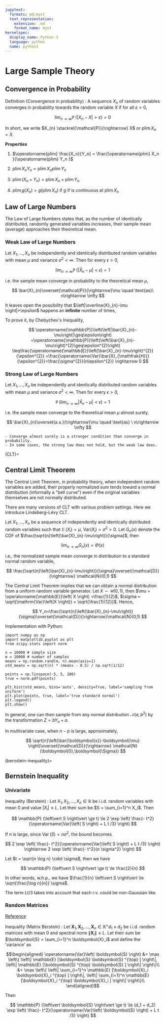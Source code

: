 ```yaml
---
jupytext:
  formats: md:myst
  text_representation:
    extension: .md
    format_name: myst
kernelspec:
  display_name: Python 3
  language: python
  name: python3
---
```



# Large Sample Theory


## Convergence in Probability

Definition (Convergence in probability)
: A sequence ${X_n}$ of random variables converges in probability towards the random variable $X$ if for all $\varepsilon > 0$,

  $$
  \lim _{n \rightarrow \infty} \operatorname{\mathbb{P}}\left(\left|X_{n}-X\right|>\varepsilon\right)=0
  $$

In short, we write $X_{n} \stackrel{\mathcal{P}}{\rightarrow} X$ or $\operatorname{plim} X_{n}=X$.

**Properties**

1. $\operatorname{plim} \frac{X_n}{Y_n}   = \frac{\operatorname{plim} X_n }{\operatorname{plim} Y_n }$

1. $\operatorname{plim} X_nY_n  = \operatorname{plim} X_n  \operatorname{plim} Y_n$

1. $\operatorname{plim} (X_n+Y_n)  = \operatorname{plim} X_n  + \operatorname{plim} Y_n$

1. $\operatorname{plim} g(X_n)  = g(\operatorname{plim} X_n )$ if $g$ if is continuous at $\operatorname{plim} X_n$



## Law of Large Numbers

The Law of Large Numbers states that, as the number of identically distributed, randomly generated variables increases, their sample mean (average) approaches their theoretical mean.


### Weak Law of Large Numbers

Let $X_1, \ldots, X_n$ be independently and identically distributed random variables with mean $\mu$ and variance $\sigma^{2}<\infty$.
Then for every $\epsilon>0$,

$$
\lim_{n\rightarrow\infty}\operatorname{\mathbb{P}}\left(\left|\bar{X}_{n}-\mu\right|<\epsilon\right)=1
$$

i.e. the sample mean converge in probability to the theoretical mean $\mu$,

$$
\bar{X}_{n}\overset{\mathcal{P}}{\rightarrow}\mu \quad \text{as}\ n\rightarrow \infty
$$

It leaves open the possibility that $\left|\overline{X}_{n}-\mu \right|>\epsilon$  happens an **infinite** number of times,

To prove it, by Chebychev's Inequality,

$$
\operatorname{\mathbb{P}}\left(\left|\bar{X}_{n}-\mu\right|\geq\epsilon\right)
=\operatorname{\mathbb{P}}\left(\left(\bar{X}_{n}-\mu\right)^{2}\geq\epsilon^{2}\right)
\leq\frac{\operatorname{\mathbb{E}}\left(\bar{X}_{n}-\mu\right)^{2}}{\epsilon^{2}}
=\frac{\operatorname{Var}\bar{X}_{\mathfrak{H}}}{\epsilon^{2}}=\frac{\sigma^{2}}{n\epsilon^{2}} \rightarrow 0
$$



### Strong Law of Large Numbers

Let $X_1, \ldots, X_n$ be independently and identically distributed random variables with mean $\mu$ and variance $\sigma^{2}<\infty$.
Then for every $\epsilon>0$,

$$
\operatorname{\mathbb{P}}\left(\lim_{n\rightarrow\infty}\left|\bar{X}_{n}-\mu\right|<\epsilon\right)=1
$$

i.e. the sample mean converge to the theoretical mean $\mu$ almost surely,

$$
\bar{X}_{n}\overset{a.s.}{\rightarrow}\mu \quad \text{as} \ n\rightarrow \infty
$$

```{note}
- Converge almost surely is a stronger condition than converge in probability.
- In some cases, the strong law does not hold, but the weak law does.
```

(CLT)=
## Central Limit Theorem

The Central Limit Theorem, in probability theory, when independent random variables are added, their properly normalized sum tends toward a normal distribution (informally a "bell curve") even if the original variables themselves are not normally distributed.

There are many versions of CLT with various problem settings. Here we introduce Lindeberg–Lévy CLT.

Let $X_1, \ldots, X_n$ be a sequence of independently and identically distributed random variables such that
$\operatorname{\mathbb{E}}\left( X_{i} \right)=\mu$, $\mathrm{Var}\left( X_{i} \right)=\sigma^{2}>0$. Let $G_{n}(x)$ denote
the CDF of $\frac{\sqrt{n}\left(\bar{X}_{n}-\mu\right)}{\sigma}$,
then

$$
\lim_{n\rightarrow\infty}G_{n}(x)=\Phi(x)
$$

i.e., the normalized sample mean converge in distribution to a standard normal random variable,


$$
\frac{\sqrt{n}\left(\bar{X}_{n}-\mu\right)}{\sigma}\overset{\mathcal{D}}{\rightarrow} \mathcal{N}(0,1)
$$

The Central Limit Theorem implies that we can obtain a normal distribution from a uniform random variable generator. Let  $X\sim \mathcal{U}(0,1)$, then $\mu = \operatorname{\mathbb{E}}\left( X \right) =\frac{1}{2}$, $\sigma = \sqrt{\mathrm{Var}\left(X \right)} = \sqrt{\frac{1}{12}}$. Hence,

$$
Y_n=\frac{\sqrt{n}\left(\bar{X}_{n}-\mu\right)}{\sigma}\overset{\mathcal{D}}{\rightarrow}\mathcal{N}(0,1)
$$

Implementation with Python:

```{code-cell}
import numpy as np
import matplotlib.pyplot as plt
from scipy.stats import norm

n = 10000 # sample size
m = 10000 # number of samples
means = np.random.rand(m, n).mean(axis=1)
std_means = np.sqrt(n) * (means - 0.5) / np.sqrt(1/12)

points = np.linspace(-5, 5, 100)
true = norm.pdf(points)

plt.hist(std_means, bins='auto', density=True, label='sampling from uniform')
plt.plot(points, true, label='true standard normal')
plt.legend()
plt.show()
```

In general, one can then sample from any normal distribution $\mathcal{N}(a,b^2)$ by the transformation $Z = bY_n+a$.

In multivariate case, when $n-p$ is large, approximately,


$$
\sqrt{n}\left(\bar{\boldsymbol{x}}-\boldsymbol{\mu} \right)\overset{\mathcal{D}}{\rightarrow} \mathcal{N}(\boldsymbol{0},\boldsymbol{\Sigma})  
$$

(bernstein-inequality)=
## Bernstein Inequality

### Univariate

Inequality (Berstein)
: Let $X_1, X_2, \ldots, X_n \in \mathbb{R}$ be i.i.d. random variables with mean 0 and value $\left\vert X_i \right\vert \le L$. Let their sum be $S = \sum_{i=1}^n X_i$. Then

  $$
  \mathbb{P} (\left\vert S \right\vert \ge t)  \le 2 \exp \left( \frac{- t^2}{\operatorname{Var}\left( S \right) + L t /3}  \right)
  $$

If $n$ is large, since $\operatorname{Var}\left( S \right) = n \sigma^2$, the bound becomes

$$
2 \exp \left( \frac{- t^2}{\operatorname{Var}\left( S \right) + L t /3}  \right) \rightarrow 2 \exp \left( \frac{- t^2}{n \sigma^2}  \right)
$$

Let $t = \sqrt{n \log n} \cdot \sigma$, then we have

$$
\mathbb{P} (\left\vert S \right\vert \ge t)  \le \frac{2}{n}
$$

In other words, w.h.p., we have $\frac{1}{n} \left\vert S \right\vert \le \sqrt{\frac{\log n}{n}} \sigma$.

The term $Lt/3$ takes into account that each r.v. could be non-Gaussian like.

### Random Matrices

[Reference](https://arxiv.org/pdf/1501.01571.pdf)

Inequality (Matrix Berstein)
: Let $\boldsymbol{X}_1, \boldsymbol{X}_2, \ldots, \boldsymbol{X}_n \in \mathbb{R} ^\times {d_1 \times d_2}$ be i.i.d. random matrices with mean 0 and spectral norm $\left\| \boldsymbol{X} _i \right\|  \le L$. Let their sum be $\boldsymbol{S} = \sum_{i=1}^n \boldsymbol{X}_i$ and define the 'variance' as

  $$\begin{aligned}
  \operatorname{Var}\left( \boldsymbol{S} \right)
  &= \max \left\{ \left\| \mathbb{E} [\boldsymbol{S} \boldsymbol{S} ^{\top} ]  \right\|, \left\| \mathbb{E} [\boldsymbol{S} ^{\top} \boldsymbol{S} ]  \right\|   \right\}\\
  &= \max \left\{ \left\| \sum_{i=1}^n \mathbb{E} [\boldsymbol{X}_i \boldsymbol{X}_i ^{\top} ]  \right\|, \left\| \sum_{i=1}^n \mathbb{E} [\boldsymbol{X}_i ^{\top} \boldsymbol{X}_i ]  \right\|   \right\}\\
  \end{aligned}$$

  Then

  $$
  \mathbb{P} (\left\vert \boldsymbol{S}  \right\vert \ge t)  \le (d_1 + d_2) \exp \left( \frac{- t^2}{\operatorname{Var}\left( \boldsymbol{S} \right) + L t /3}  \right)
  $$
